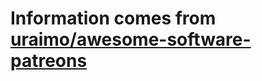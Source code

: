 # Information comes from [uraimo/awesome-software-patreons](https://github.com/uraimo/awesome-software-patreons)

